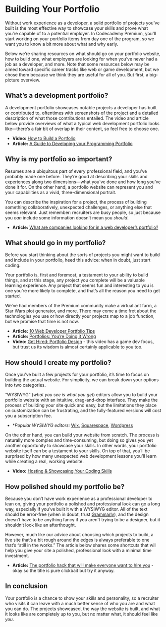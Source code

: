 # Building Your Portfolio

Without work experience as a developer, a solid portfolio of projects you’ve built is the most effective way to showcase your skills and prove what you’re capable of to a potential employer.  In Codecademy Premium, you'll start working on your portfolio items from day one of the program, so we want you to know a bit more about what and why early.

Below we’re sharing resources on what should go on your portfolio website, how to build one, what employers are looking for when you’ve never had a job as a developer, and more. Note that some resources below may be aimed toward specific career tracks like web or game development, but we chose them because we think they are useful for all of you. But first, a big-picture overview.

## What’s a development portfolio?
A development portfolio showcases notable projects a developer has built or contributed to, oftentimes with screenshots of the project and a detailed description of what those contributions entailed. The video and article below provide overviews of what a typical web development portfolio looks like—there’s a fair bit of overlap in their content, so feel free to choose one.

* **Video:** [How to Build a Portfolio](https://www.youtube.com/watch?v=OJ_p_djn1pI)
* **Article:** [A Guide to Developing your Programming Portfolio](https://www.switchup.org/blog/a-guide-to-developing-your-programming-portfolio) 

## Why is my portfolio so important?
Resumes are a ubiquitous part of every professional field, and you’ve probably made one before. They’re good at describing your skills and experiences along two dimensions—what you’ve done and how long you’ve done it for. On the other hand, a portfolio website can represent you and your capabilities as a vivid, three-dimensional portrait.

You can describe the inspiration for a project, the process of building something collaboratively, unexpected challenges, or anything else that seems relevant. Just remember: recruiters are busy people, so just because you *can* include some information doesn’t mean you *should*.
* **Article:** [What are companies looking for in a web developer’s portfolio?](https://austincodingacademy.com/blog/web-development/what-are-companies-looking-for-in-a-web-developers-portfolio/)

## What should go in my portfolio?
Before you start thinking about the sorts of projects you might want to build and include in your portfolio, heed this advice: when in doubt, just start coding. 

Your portfolio is, first and foremost, a testament to your ability to build things, and at this stage, any project you complete will be a valuable learning experience. Any project that seems fun and interesting to you is one you’re more likely to complete, and that’s all the reason you need to get started.

We’ve had members of the Premium community make a virtual ant farm, a Star Wars plot generator, and more. There may come a time fret about the technologies you use or how directly your projects map to a job function, but we promise that time is not now.
* **Article:** [10 Web Developer Portfolio Tips](https://medium.com/@traversymedia/10-web-developer-portfolio-tips-384491d408a8)
* **Article:** [Portfolios: You’re Doing it Wrong](https://medium.com/@colecodes/portfolios-youre-doing-it-wrong-c8271cdd8d4e)
* **Video:** [Get Hired: Portfolio Design](https://youtu.be/i_maWKR7Ivs) - this video has a game dev focus, but trust us its wisdom is almost certainly applicable to you too.

## How should I create my portfolio?
Once you’ve built a few projects for your portfolio, it’s time to focus on building the actual website. For simplicity, we can break down your options into two categories. 

“WYSIWYG” (*what you see is what you get*) editors allow you to build your portfolio website with an intuitive, drag-and-drop interface. They make the process of building your site quick and easy, but the limitations they place on customization can be frustrating, and the fully-featured versions will cost you a subscription fee.
* **Popular WYSIWYG editors:* [Wix](wix.com), [Squarespace](squarespace.com), [Wordpress](wordpress.com)

On the other hand, you can build your website from scratch. The process is naturally more complex and time-consuming, but doing so gives you yet another opportunity to showcase your skills. In other words, your portfolio website itself can be a testament to your skills. On top of that, you’ll be surprised by how many unexpected web development lessons you’ll learn while creating a real, working website.
* **Video:** [Hosting & Showcasing Your Coding Skills](https://www.youtube.com/watch?v=64SkvEu0vNo)

## How polished should my portfolio be?
Because you don’t have work experience as a professional developer to lean on, giving your portfolio a polished and professional look can go a long way, especially if you’ve built it with a WYSIWYG editor. All of the text should be error-free (when in doubt, trust [Grammarly](grammarly.com)), and the design doesn’t have to be anything fancy if you aren't trying to be a designer, but it shouldn’t look like an afterthought.

However, much like our advice about choosing which projects to build, a live site that’s a bit rough around the edges is always preferable to one that’s “still in the works.” The article below shares some shortcuts that will help you give your site a polished, professional look with a minimal time investment.
* **Article:** [The portfolio hack that will make everyone want to hire you](https://www.freecodecamp.org/news/the-portfolio-hack-that-will-make-everyone-want-to-hire-you-58079cfed0b/) - okay so the title is pure clickbait but try it anyway.

## In conclusion
Your portfolio is a chance to show your skills and personality, so a recruiter who visits it can leave with a much better sense of who you are and what you can do. The projects showcased, the way the website is built, and what it looks like are completely up to you, but no matter what, it should feel like *you*. 
